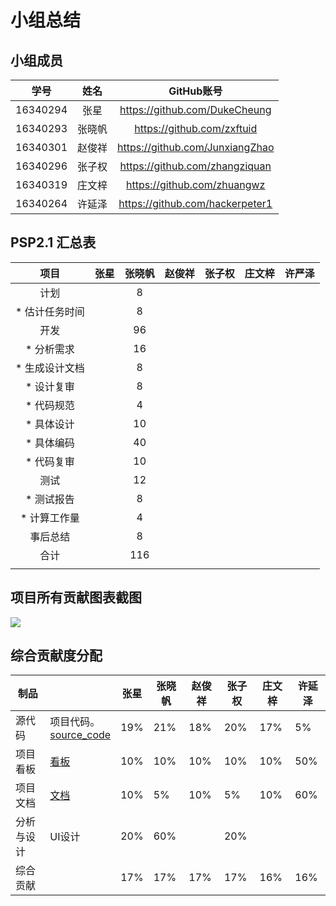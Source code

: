 # 小组总结

## 小组成员

|   学号   |  姓名  |           GitHub账号            |
| :------: | :----: | :-----------------------------: |
| 16340294 |  张星  |  https://github.com/DukeCheung  |
| 16340293 | 张晓帆 |   https://github.com/zxftuid    |
| 16340301 | 赵俊祥 | https://github.com/JunxiangZhao |
| 16340296 | 张子权 | https://github.com/zhangziquan  |
| 16340319 | 庄文梓 |   https://github.com/zhuangwz   |
| 16340264 | 许延泽 | https://github.com/hackerpeter1 |

## PSP2.1 汇总表

|      项目      | 张星 | 张晓帆 | 赵俊祥 | 张子权 | 庄文梓 | 许严泽 |
| :------------: | :--: | :----: | :----: | :----: | :----: | :----: |
|      计划      |      |   8    |        |        |        |        |
| * 估计任务时间 |      |   8    |        |        |        |        |
|      开发      |      |   96   |        |        |        |        |
|   * 分析需求   |      |   16   |        |        |        |        |
| * 生成设计文档 |      |   8    |        |        |        |        |
|   * 设计复审   |      |   8    |        |        |        |        |
|   * 代码规范   |      |   4    |        |        |        |        |
|   * 具体设计   |      |   10   |        |        |        |        |
|    * 具体编码     |      | 40 |       |           | | |
|   * 代码复审   |      |   10   |        |        |        |        |
|      测试      |      |   12   |        |        |        |        |
|   * 测试报告   |      | 8 |        |        |        |        |
|  * 计算工作量  |      | 4 |        |        |        |        |
|    事后总结    |      | 8 |        |        |        |        |
|      合计      |      | 116 |        |        |        |        |
|                |      |        |        |        |        |        |



## 项目所有贡献图表截图

![](https://raw.githubusercontent.com/zxftuid/picbed/image/img/20190623201852.png)





## 综合贡献度分配

| 制品       |                                                              | 张星 | 张晓帆 | 赵俊祥 | 张子权 | 庄文梓 | 许延泽 |
| ---------- | ------------------------------------------------------------ | ---- | ------ | ------ | ------ | ------ | ------ |
| 源代码     | 项目代码。<br />[source_code](https://github.com/TeamWeGo/source_code) | 19%  | 21%    | 18%    | 20%    | 17%    | 5%     |
| 项目看板   | [看板](https://github.com/TeamWeGo/teamwego/projects)        | 10%  | 10%    | 10%    | 10%    | 10%    | 50%    |
| 项目文档   | [文档](https://teamwego.github.io/dashboard/)                | 10%  | 5%     | 10%    | 5%     | 10%    | 60%    |
| 分析与设计 | UI设计                                                       | 20%  | 60%    |        | 20%    |        |        |
| 综合贡献   |                                                              | 17%  | 17%    | 17%    | 17%    | 16%    | 16%    |

